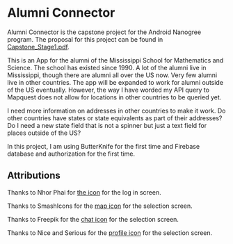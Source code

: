 # Alumni Connector
Alumni Connector is the capstone project for the Android Nanogree program. The proposal for this project can be found in [Capstone_Stage1.pdf](Capstone_Stage1.pdf).

This is an App for the alumni of the Mississippi School for Mathematics and Science. The school has existed since 1990. A lot of the alumni live in Mississippi, though there are alumni all over the US now. Very few alumni live in other countries. The app will be expanded to work for alumni outside of the US eventually. 
However, the way I have worded my API query to Mapquest does not allow for locations in other countries to be queried yet.  

I need more information on addresses in other countries to make it work. Do other countries have states or state equivalents as part of their addresses? Do I need a new state field that is not a spinner but just a text field for places outside of the US? 

In this project, I am using ButterKnife for the first time and Firebase database and authorization for the first time. 

## Attributions
Thanks to Nhor Phai for [the icon](https://www.flaticon.com/free-icon/plug_1104875) for the log in screen.

Thanks to SmashIcons for the [map icon](https://www.flaticon.com/free-icon/map_148844) for the selection screen.

Thanks to Freepik for the [chat icon](https://www.flaticon.com/free-icon/speech-bubble_1077909) for the selection screen.

Thanks to Nice and Serious for the [profile icon](https://www.flaticon.com/free-icon/avatar-inside-a-circle_78373) for the selection screen.
